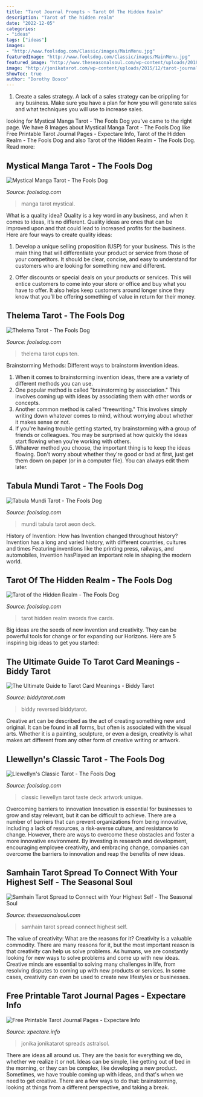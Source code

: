 ```yaml
---
title: "Tarot Journal Prompts ~ Tarot Of The Hidden Realm"
description: "Tarot of the hidden realm"
date: "2022-12-05"
categories:
- "ideas"
tags: ["ideas"]
images:
- "http://www.foolsdog.com/Classic/images/MainMenu.jpg"
featuredImage: "http://www.foolsdog.com/Classic/images/MainMenu.jpg"
featured_image: "http://www.theseasonalsoul.com/wp-content/uploads/2018/10/samhain-tarot-spread.jpg"
image: "http://jonikatarot.com/wp-content/uploads/2015/12/tarot-journal-2.jpg"
ShowToc: true
author: "Dorothy Bosco"
---
```



1. Create a sales strategy. A lack of a sales strategy can be crippling for any business. Make sure you have a plan for how you will generate sales and what techniques you will use to increase sales.

	

		
looking for Mystical Manga Tarot - The Fools Dog you've came to the right page. We have 8 Images about Mystical Manga Tarot - The Fools Dog like Free Printable Tarot Journal Pages - Expectare Info, Tarot of the Hidden Realm - The Fools Dog and also Tarot of the Hidden Realm - The Fools Dog. Read more:
		
    
## Mystical Manga Tarot - The Fools Dog

<img loading=lazy src="http://www.foolsdog.com/Manga/images/TheWorld.png" onerror="this.onerror=null;this.src='https://tse3.mm.bing.net/th?id=OIP.X_HnHTXiqOCNbINRgij4KwHaJ4&amp;pid=15.1';" alt="Mystical Manga Tarot - The Fools Dog">

_Source: foolsdog.com_

>manga tarot mystical. 

	

What is a quality idea?
Quality is a key word in any business, and when it comes to ideas, it’s no different. Quality ideas are ones that can be improved upon and that could lead to increased profits for the business. Here are four ways to create quality ideas:
1. Develop a unique selling proposition (USP) for your business. This is the main thing that will differentiate your product or service from those of your competitors. It should be clear, concise, and easy to understand for customers who are looking for something new and different.

2. Offer discounts or special deals on your products or services. This will entice customers to come into your store or office and buy what you have to offer. It also helps keep customers around longer since they know that you’ll be offering something of value in return for their money.


    
## Thelema Tarot - The Fools Dog

<img loading=lazy src="http://www.foolsdog.com/Thelema/images/TenCups.png" onerror="this.onerror=null;this.src='https://tse2.mm.bing.net/th?id=OIP._Uk5Ar8k6MgfZUJinZbkYAHaJ4&amp;pid=15.1';" alt="Thelema Tarot - The Fools Dog">

_Source: foolsdog.com_

>thelema tarot cups ten. 

	

Brainstorming Methods: Different ways to brainstorm invention ideas.
1. When it comes to brainstorming invention ideas, there are a variety of different methods you can use.
2. One popular method is called "brainstorming by association." This involves coming up with ideas by associating them with other words or concepts.
3. Another common method is called "freewriting." This involves simply writing down whatever comes to mind, without worrying about whether it makes sense or not.
4. If you're having trouble getting started, try brainstorming with a group of friends or colleagues. You may be surprised at how quickly the ideas start flowing when you're working with others.
5. Whatever method you choose, the important thing is to keep the ideas flowing. Don't worry about whether they're good or bad at first, just get them down on paper (or in a computer file). You can always edit them later.

    
## Tabula Mundi Tarot - The Fools Dog

<img loading=lazy src="http://www.foolsdog.com/TabulaMundi/images/TheAeon.png" onerror="this.onerror=null;this.src='https://tse4.mm.bing.net/th?id=OIP.bOQJ43qXHiRyJMW3OGqQJgHaJ4&amp;pid=15.1';" alt="Tabula Mundi Tarot - The Fools Dog">

_Source: foolsdog.com_

>mundi tabula tarot aeon deck. 

	

History of Invention: How has Invention changed throughout history?
Invention has a long and varied history, with different countries, cultures and times Featuring inventions like the printing press, railways, and automobiles, Invention hasPlayed an important role in shaping the modern world.

    
## Tarot Of The Hidden Realm - The Fools Dog

<img loading=lazy src="http://www.foolsdog.com/HiddenRealm/images/FiveSwords.png" onerror="this.onerror=null;this.src='https://tse2.mm.bing.net/th?id=OIP.hIUQ6W_-uzMnyy4t7SQJ4AHaJ4&amp;pid=15.1';" alt="Tarot of the Hidden Realm - The Fools Dog">

_Source: foolsdog.com_

>tarot hidden realm swords five cards. 

	

Big ideas are the seeds of new invention and creativity. They can be powerful tools for change or for expanding our Horizons. Here are 5 inspiring big ideas to get you started: 

    
## The Ultimate Guide To Tarot Card Meanings - Biddy Tarot

<img loading=lazy src="https://www.biddytarot.com/wp-content/uploads/2019/01/3-389x480.jpg" onerror="this.onerror=null;this.src='https://tse2.mm.bing.net/th?id=OIP.EYIYFv98YtHUfvBZ8YCb0QAAAA&amp;pid=15.1';" alt="The Ultimate Guide to Tarot Card Meanings - Biddy Tarot">

_Source: biddytarot.com_

>biddy reversed biddytarot. 

	

Creative art can be described as the act of creating something new and original. It can be found in all forms, but often is associated with the visual arts. Whether it is a painting, sculpture, or even a design, creativity is what makes art different from any other form of creative writing or artwork.

    
## Llewellyn&#039;s Classic Tarot - The Fools Dog

<img loading=lazy src="http://www.foolsdog.com/Classic/images/MainMenu.jpg" onerror="this.onerror=null;this.src='https://tse2.mm.bing.net/th?id=OIP.H8dYbwqNrVXJnbAG9OXK7AHaJ4&amp;pid=15.1';" alt="Llewellyn&#039;s Classic Tarot - The Fools Dog">

_Source: foolsdog.com_

>classic llewellyn tarot taste deck artwork unique. 

	

Overcoming barriers to innovation
Innovation is essential for businesses to grow and stay relevant, but it can be difficult to achieve. There are a number of barriers that can prevent organizations from being innovative, including a lack of resources, a risk-averse culture, and resistance to change.
However, there are ways to overcome these obstacles and foster a more innovative environment. By investing in research and development, encouraging employee creativity, and embracing change, companies can overcome the barriers to innovation and reap the benefits of new ideas.

    
## Samhain Tarot Spread To Connect With Your Highest Self - The Seasonal Soul

<img loading=lazy src="http://www.theseasonalsoul.com/wp-content/uploads/2018/10/samhain-tarot-spread.jpg" onerror="this.onerror=null;this.src='https://tse4.mm.bing.net/th?id=OIP.tk4HE0nghz13DopRJPuHzQHaOB&amp;pid=15.1';" alt="Samhain Tarot Spread to Connect with Your Highest Self - The Seasonal Soul">

_Source: theseasonalsoul.com_

>samhain tarot spread connect highest self. 

	

The value of creativity: What are the reasons for it?
Creativity is a valuable commodity. There are many reasons for it, but the most important reason is that creativity can help us solve problems. As humans, we are constantly looking for new ways to solve problems and come up with new ideas. Creative minds are essential to solving many challenges in life, from resolving disputes to coming up with new products or services. In some cases, creativity can even be used to create new lifestyles or businesses.

    
## Free Printable Tarot Journal Pages - Expectare Info

<img loading=lazy src="http://jonikatarot.com/wp-content/uploads/2015/12/tarot-journal-2.jpg" onerror="this.onerror=null;this.src='https://tse3.mm.bing.net/th?id=OIP.p2AsQXVde_tMzXrqdWfAeQHaFK&amp;pid=15.1';" alt="Free Printable Tarot Journal Pages - Expectare Info">

_Source: xpectare.info_

>jonika jonikatarot spreads astralsol. 

	

There are ideas all around us. They are the basis for everything we do, whether we realize it or not. Ideas can be simple, like getting out of bed in the morning, or they can be complex, like developing a new product. Sometimes, we have trouble coming up with ideas, and that's when we need to get creative. There are a few ways to do that: brainstorming, looking at things from a different perspective, and taking a break.

